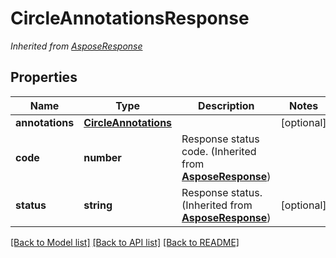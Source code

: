 # CircleAnnotationsResponse


*Inherited from [AsposeResponse](AsposeResponse.md)*
## Properties
Name | Type | Description | Notes
------------ | ------------- | ------------- | -------------
**annotations** | [**CircleAnnotations**](CircleAnnotations.md) |  | [optional]
**code** | **number** | Response status code. (Inherited from **[AsposeResponse](AsposeResponse.md)**) | 
**status** | **string** | Response status. (Inherited from **[AsposeResponse](AsposeResponse.md)**) | [optional]

[[Back to Model list]](../README.md#documentation-for-models) [[Back to API list]](../README.md#documentation-for-api-endpoints) [[Back to README]](../README.md)

